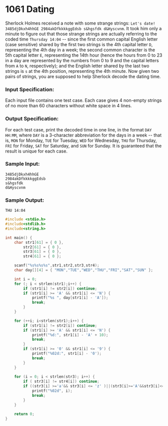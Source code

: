# 1061 Dating
Sherlock Holmes received a note with some strange strings: `Let's date! 3485djDkxh4hhGE 2984akDfkkkkggEdsb s&hgsfdk d&Hyscvnm`. It took him only a minute to figure out that those strange strings are actually referring to the coded time `Thursday 14:04` -- since the first common capital English letter (case sensitive) shared by the first two strings is the 4th capital letter `D`, representing the 4th day in a week; the second common character is the 5th capital letter `E`, representing the 14th hour (hence the hours from 0 to 23 in a day are represented by the numbers from 0 to 9 and the capital letters from `A` to `N`, respectively); and the English letter shared by the last two strings is `s` at the 4th position, representing the 4th minute. Now given two pairs of strings, you are supposed to help Sherlock decode the dating time.

### Input Specification:

Each input file contains one test case. Each case gives 4 non-empty strings of no more than 60 characters without white space in 4 lines.

### Output Specification:

For each test case, print the decoded time in one line, in the format `DAY HH:MM`, where `DAY` is a 3-character abbreviation for the days in a week -- that is, `MON` for Monday, `TUE` for Tuesday, `WED` for Wednesday, `THU` for Thursday, `FRI` for Friday, `SAT` for Saturday, and `SUN` for Sunday. It is guaranteed that the result is unique for each case.

### Sample Input:
```in
3485djDkxh4hhGE 
2984akDfkkkkggEdsb 
s&hgsfdk 
d&Hyscvnm
```

### Sample Output:
```out
THU 14:04
```


```cpp
#include <stdio.h>
#include<stdlib.h>
#include<string.h>

int main() {
	char str1[61] = { 0 },
		str2[61] = { 0 },
		str3[61] = { 0 },
		str4[61] = { 0 };

	scanf("%s%s%s%s",str1,str2,str3,str4);
	char day[][4] = { "MON","TUE","WED","THU","FRI","SAT","SUN" };

	int i = 0;
	for (; i < strlen(str1);i++) {
		if (str1[i] != str2[i]) continue;
		if (str1[i] >= 'A' && str1[i] <= 'N') {
			printf("%s ", day[str1[i] - 'A']);
			break;
		}
	}

	for (++i; i<strlen(str1);i++) {
		if (str1[i] != str2[i]) continue;
		if (str1[i] >= 'A' && str1[i] <= 'N') {
			printf("%d:", str1[i] - 'A' + 10);
			break;
		}
		if (str1[i] >= '0' && str1[i] <= '9') {
			printf("%02d:", str1[i] - '0');
			break;
		}
	}
	
	for (i = 0; i < strlen(str3); i++) {
		if ( str3[i] != str4[i]) continue;
		if ((str3[i] >='a'&& str3[i] <= 'z' )||(str3[i]>='A'&&str3[i]<='Z')) {
			printf("%02d", i);
			break;
		}
	}
	
	return 0;
}
```